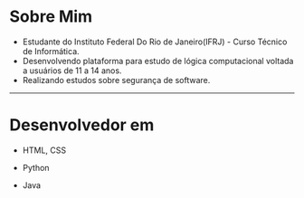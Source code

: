 # Sobre Mim
- Estudante do Instituto Federal Do Rio de Janeiro(IFRJ) - Curso Técnico de Informática.
- Desenvolvendo plataforma para estudo de lógica computacional voltada a usuários de 11 a 14 anos.
- Realizando estudos sobre segurança de software.
<html> 

<body> <hr> 

# Desenvolvedor em
- HTML, CSS 
- Python
- Java

  </body>
</html>


